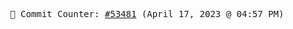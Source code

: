 <p align="center">
    <samp>
        📮 Commit Counter: <a href="https://github.com/Javascript-void0/Javascript-void0/commits/main">#53481</a> (April 17, 2023 @ 04:57 PM)
    </samp>
</p>
